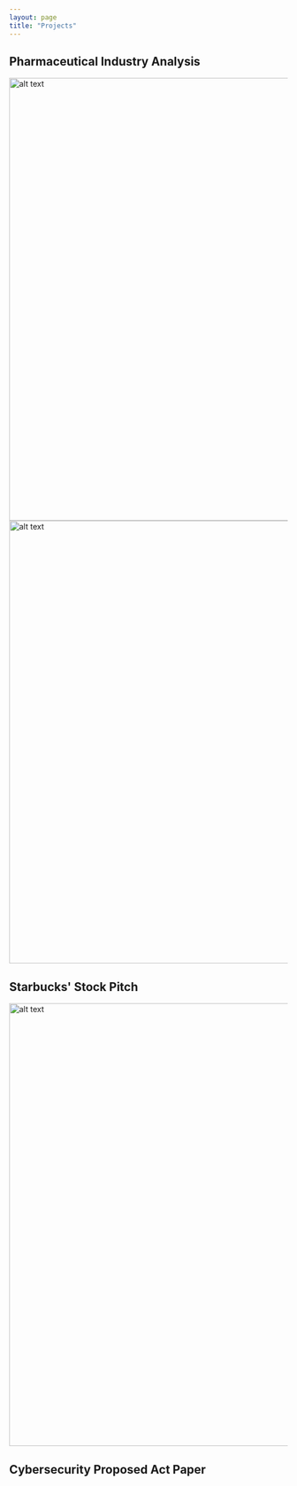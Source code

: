 ```yaml
---
layout: page
title: "Projects"
---
```

## Pharmaceutical Industry Analysis
<img source="industry_trends.pdf" alt="alt text" width="800">
<img source="pharmaceutial_comparison.pdf" alt="alt text" width="800">

## Starbucks' Stock Pitch
<img source="starbucks_indicators.pdf" alt="alt text" width="800">

## Cybersecurity Proposed Act Paper
